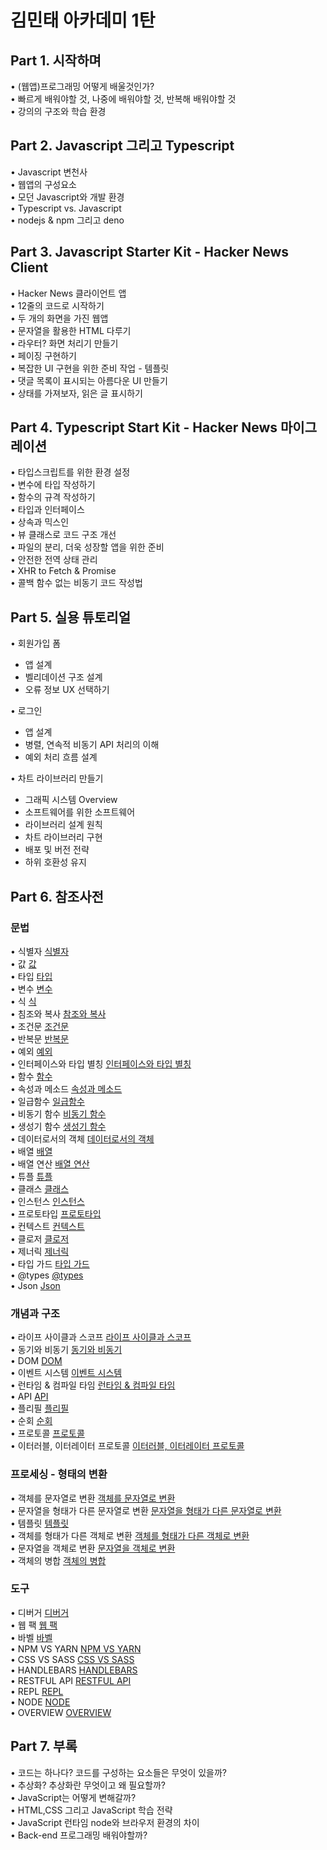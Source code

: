 # 김민태 아카데미 1탄
## Part 1. 시작하며  
• (웹앱)프로그래밍 어떻게 배울것인가?  
• 빠르게 배워야할 것, 나중에 배워야할 것, 반복해 배워야할 것  
• 강의의 구조와 학습 환경  


## Part 2. Javascript 그리고 Typescript
• Javascript 변천사  
• 웹앱의 구성요소  
• 모던 Javascript와 개발 환경  
• Typescript vs. Javascript  
• nodejs & npm 그리고 deno  


## Part 3. Javascript Starter Kit - Hacker News Client
• Hacker News 클라이언트 앱  
• 12줄의 코드로 시작하기  
• 두 개의 화면을 가진 웹앱  
• 문자열을 활용한 HTML 다루기  
• 라우터? 화면 처리기 만들기  
• 페이징 구현하기  
• 복잡한 UI 구현을 위한 준비 작업 - 템플릿  
• 댓글 목록이 표시되는 아름다운 UI 만들기  
• 상태를 가져보자, 읽은 글 표시하기  


## Part 4. Typescript Start Kit - Hacker News 마이그레이션
• 타입스크립트를 위한 환경 설정  
• 변수에 타입 작성하기  
• 함수의 규격 작성하기  
• 타입과 인터페이스  
• 상속과 믹스인  
• 뷰 클래스로 코드 구조 개선  
• 파일의 분리, 더욱 성장할 앱을 위한 준비  
• 안전한 전역 상태 관리  
• XHR to Fetch & Promise  
• 콜백 함수 없는 비동기 코드 작성법  


## Part 5. 실용 튜토리얼
• 회원가입 폼
- 앱 설계
- 벨리데이션 구조 설계
- 오류 정보 UX 선택하기

• 로그인
- 앱 설계
- 병렬, 연속적 비동기 API 처리의 이해
- 예외 처리 흐름 설계

• 차트 라이브러리 만들기
- 그래픽 시스템 Overview
- 소프트웨어를 위한 소프트웨어
- 라이브러리 설계 원칙
- 차트 라이브러리 구현
- 배포 및 버전 전략
- 하위 호환성 유지

## Part 6. 참조사전

### 문법
• 식별자 <a href="https://github.com/hyo814/study-code/blob/main/etc/dev_academy_kmt1/Essential/Case1.md">식별자</a>    
• 값 <a href="https://github.com/hyo814/study-code/blob/main/etc/dev_academy_kmt1/Essential/Case2.md">값</a>    
• 타입 <a href="https://github.com/hyo814/study-code/blob/main/etc/dev_academy_kmt1/Essential/Case3.md">타입 </a>    
• 변수 <a href="https://github.com/hyo814/study-code/blob/main/etc/dev_academy_kmt1/Essential/Case4.md">변수</a>    
• 식 <a href="https://github.com/hyo814/study-code/blob/main/etc/dev_academy_kmt1/Essential/Case5.md">식</a>    
• 침조와 복사 <a href="https://github.com/hyo814/study-code/blob/main/etc/dev_academy_kmt1/Essential/Case6.md"> 참조와 복사</a>  
• 조건문 <a href="https://github.com/hyo814/study-code/blob/main/etc/dev_academy_kmt1/Essential/Case7.md">조건문</a>  
• 반복문 <a href="https://github.com/hyo814/study-code/blob/main/etc/dev_academy_kmt1/Essential/Case8.md"> 반복문</a>  
• 예외 <a href="https://github.com/hyo814/study-code/blob/main/etc/dev_academy_kmt1/Essential/Case9.md"> 예외</a>  
• 인터페이스와 타입 별칭 <a href="https://github.com/hyo814/study-code/blob/main/etc/dev_academy_kmt1/Essential/Case10.md"> 인터페이스와 타입 별칭</a>  
• 함수  <a href="https://github.com/hyo814/study-code/blob/main/etc/dev_academy_kmt1/Essential/Case11.md">함수</a>  
• 속성과 메소드 <a href="https://github.com/hyo814/study-code/blob/main/etc/dev_academy_kmt1/Essential/Case12.md">속성과 메소드</a>  
• 일급함수 <a href="https://github.com/hyo814/study-code/blob/main/etc/dev_academy_kmt1/Essential/Case13.md">일급함수</a>  
• 비동기 함수 <a href="https://github.com/hyo814/study-code/blob/main/etc/dev_academy_kmt1/Essential/Case14.md">비동기 함수</a>  
• 생성기 함수  <a href="https://github.com/hyo814/study-code/blob/main/etc/dev_academy_kmt1/Essential/Case15.md">생성기 함수 </a>  
• 데이터로서의 객체 <a href="https://github.com/hyo814/study-code/blob/main/etc/dev_academy_kmt1/Essential/Case16.md"> 데이터로서의 객체 </a>  
• 배열 <a href="https://github.com/hyo814/study-code/blob/main/etc/dev_academy_kmt1/Essential/Case17.md"> 배열 </a>  
• 배열 연산  <a href="https://github.com/hyo814/study-code/blob/main/etc/dev_academy_kmt1/Essential/Case18.md">배열 연산</a>  
• 튜플   <a href="https://github.com/hyo814/study-code/blob/main/etc/dev_academy_kmt1/Essential/Case19.md">튜플</a>  
• 클래스   <a href="https://github.com/hyo814/study-code/blob/main/etc/dev_academy_kmt1/Essential/Case20.md">클래스</a>  
• 인스턴스   <a href="https://github.com/hyo814/study-code/blob/main/etc/dev_academy_kmt1/Essential/Case21.md">인스턴스</a>  
• 프로토타입  <a href="https://github.com/hyo814/study-code/blob/main/etc/dev_academy_kmt1/Essential/Case22.md">프로토타입</a>  
• 컨텍스트  <a href="https://github.com/hyo814/study-code/blob/main/etc/dev_academy_kmt1/Essential/Case23.md">컨텍스트</a>  
• 클로저  <a href="https://github.com/hyo814/study-code/blob/main/etc/dev_academy_kmt1/Essential/Case24.md">클로저</a>  
• 제너릭  <a href="https://github.com/hyo814/study-code/blob/main/etc/dev_academy_kmt1/Essential/Case25.md">제너릭</a>  
• 타입 가드  <a href="https://github.com/hyo814/study-code/blob/main/etc/dev_academy_kmt1/Essential/Case26.md">타입 가드 </a>  
• @types  <a href="https://github.com/hyo814/study-code/blob/main/etc/dev_academy_kmt1/Essential/Case27.md">@types </a>  
• Json  <a href="https://github.com/hyo814/study-code/blob/main/etc/dev_academy_kmt1/Essential/Case28.md">Json</a>  

### 개념과 구조  
• 라이프 사이클과 스코프  <a href="https://github.com/hyo814/study-code/blob/main/etc/dev_academy_kmt1/Essential/Case29.md">라이프 사이클과 스코프</a>  
• 동기와 비동기   <a href="https://github.com/hyo814/study-code/blob/main/etc/dev_academy_kmt1/Essential/Case30.md">동기와 비동기</a>  
• DOM  <a href="https://github.com/hyo814/study-code/blob/main/etc/dev_academy_kmt1/Essential/Case31.md">DOM</a>  
• 이벤트 시스템  <a href="https://github.com/hyo814/study-code/blob/main/etc/dev_academy_kmt1/Essential/Case32.md">이벤트 시스템</a>  
• 런타임 & 컴파일 타임  <a href="https://github.com/hyo814/study-code/blob/main/etc/dev_academy_kmt1/Essential/Case33.md">런타임 & 컴파일 타임</a>  
• API  <a href="https://github.com/hyo814/study-code/blob/main/etc/dev_academy_kmt1/Essential/Case34.md">API</a>  
• 플리필  <a href="https://github.com/hyo814/study-code/blob/main/etc/dev_academy_kmt1/Essential/Case135.md">플리필</a>  
• 순회  <a href="https://github.com/hyo814/study-code/blob/main/etc/dev_academy_kmt1/Essential/Case136.md">순회</a>  
• 프로토콜  <a href="https://github.com/hyo814/study-code/blob/main/etc/dev_academy_kmt1/Essential/Case37.md">프로토콜</a>  
• 이터러블, 이터레이터 프로토콜  <a href="https://github.com/hyo814/study-code/blob/main/etc/dev_academy_kmt1/Essential/Case38.md">이터러블, 이터레이터 프로토콜</a>  

### 프로세싱 - 형태의 변환  
• 객체를 문자열로 변환  <a href="https://github.com/hyo814/study-code/blob/main/etc/dev_academy_kmt1/Essential/Case39.md">객체를 문자열로 변환</a>  
• 문자열을 형태가 다른 문자열로 변환  <a href="https://github.com/hyo814/study-code/blob/main/etc/dev_academy_kmt1/Essential/Case40.md">문자열을 형태가 다른 문자열로 변환</a>  
• 템플릿  <a href="https://github.com/hyo814/study-code/blob/main/etc/dev_academy_kmt1/Essential/Case41.md">템플릿</a>  
• 객체를 형태가 다른 객체로 변환  <a href="https://github.com/hyo814/study-code/blob/main/etc/dev_academy_kmt1/Essential/Case42.md">객체를 형태가 다른 객체로 변환</a>  
• 문자열을 객체로 변환  <a href="https://github.com/hyo814/study-code/blob/main/etc/dev_academy_kmt1/Essential/Case43.md">문자열을 객체로 변환</a>  
• 객체의 병합 <a href="https://github.com/hyo814/study-code/blob/main/etc/dev_academy_kmt1/Essential/Case44.md">객체의 병합</a>   

### 도구  
• 디버거 <a href="https://github.com/hyo814/study-code/blob/main/etc/dev_academy_kmt1/Essential/Case45.md">디버거</a>   
• 웹 팩  <a href="https://github.com/hyo814/study-code/blob/main/etc/dev_academy_kmt1/Essential/Case46.md"> 웹 팩</a>  
• 바벨  <a href="https://github.com/hyo814/study-code/blob/main/etc/dev_academy_kmt1/Essential/Case47.md">바벨</a>  
• NPM VS YARN  <a href="https://github.com/hyo814/study-code/blob/main/etc/dev_academy_kmt1/Essential/Case48.md"> NPM VS YARN</a>  
• CSS VS SASS  <a href="https://github.com/hyo814/study-code/blob/main/etc/dev_academy_kmt1/Essential/Case49.md"> CSS VS SASS</a>  
• HANDLEBARS  <a href="https://github.com/hyo814/study-code/blob/main/etc/dev_academy_kmt1/Essential/Case50.md"> HANDLEBARS</a>  
• RESTFUL API  <a href="https://github.com/hyo814/study-code/blob/main/etc/dev_academy_kmt1/Essential/Case51.md">RESTFUL API</a>  
• REPL  <a href="https://github.com/hyo814/study-code/blob/main/etc/dev_academy_kmt1/Essential/Case52.md">REPL </a>  
• NODE  <a href="https://github.com/hyo814/study-code/blob/main/etc/dev_academy_kmt1/Essential/Case53.md">NODE</a>  
• OVERVIEW <a href="https://github.com/hyo814/study-code/blob/main/etc/dev_academy_kmt1/Essential/Case54.md">OVERVIEW</a>    


## Part 7. 부록
• 코드는 하나다? 코드를 구성하는 요소들은 무엇이 있을까?  
• 추상화? 추상화란 무엇이고 왜 필요할까?  
• JavaScript는 어떻게 변해갈까?  
• HTML,CSS 그리고 JavaScript 학습 전략  
• JavaScript 런타임 node와 브라우저 환경의 차이  
• Back-end 프로그래밍 배워야할까?  
